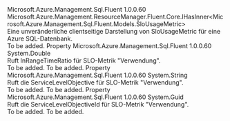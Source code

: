 <Type Name="ISloUsageMetricInterface" FullName="Microsoft.Azure.Management.Sql.Fluent.ISloUsageMetricInterface">
  <TypeSignature Language="C#" Value="public interface ISloUsageMetricInterface : Microsoft.Azure.Management.ResourceManager.Fluent.Core.IHasInner&lt;Microsoft.Azure.Management.Sql.Fluent.Models.SloUsageMetric&gt;" />
  <TypeSignature Language="ILAsm" Value=".class public interface auto ansi abstract ISloUsageMetricInterface implements class Microsoft.Azure.Management.ResourceManager.Fluent.Core.IHasInner`1&lt;class Microsoft.Azure.Management.Sql.Fluent.Models.SloUsageMetric&gt;" />
  <TypeSignature Language="DocId" Value="T:Microsoft.Azure.Management.Sql.Fluent.ISloUsageMetricInterface" />
  <TypeSignature Language="VB.NET" Value="Public Interface ISloUsageMetricInterface&#xA;Implements IHasInner(Of SloUsageMetric)" />
  <TypeSignature Language="F#" Value="type ISloUsageMetricInterface = interface&#xA;    interface IHasInner&lt;SloUsageMetric&gt;" />
  <AssemblyInfo>
    <AssemblyName>Microsoft.Azure.Management.Sql.Fluent</AssemblyName>
    <AssemblyVersion>1.0.0.60</AssemblyVersion>
  </AssemblyInfo>
  <Interfaces>
    <Interface>
      <InterfaceName>Microsoft.Azure.Management.ResourceManager.Fluent.Core.IHasInner&lt;Microsoft.Azure.Management.Sql.Fluent.Models.SloUsageMetric&gt;</InterfaceName>
    </Interface>
  </Interfaces>
  <Docs>
    <summary>
            Eine unveränderliche clientseitige Darstellung von SloUsageMetric für eine Azure SQL-Datenbank.
            </summary>
    <remarks>To be added.</remarks>
  </Docs>
  <Members>
    <Member MemberName="InRangeTimeRatio">
      <MemberSignature Language="C#" Value="public double InRangeTimeRatio { get; }" />
      <MemberSignature Language="ILAsm" Value=".property instance float64 InRangeTimeRatio" />
      <MemberSignature Language="DocId" Value="P:Microsoft.Azure.Management.Sql.Fluent.ISloUsageMetricInterface.InRangeTimeRatio" />
      <MemberSignature Language="VB.NET" Value="Public ReadOnly Property InRangeTimeRatio As Double" />
      <MemberSignature Language="F#" Value="member this.InRangeTimeRatio : double" Usage="Microsoft.Azure.Management.Sql.Fluent.ISloUsageMetricInterface.InRangeTimeRatio" />
      <MemberType>Property</MemberType>
      <AssemblyInfo>
        <AssemblyName>Microsoft.Azure.Management.Sql.Fluent</AssemblyName>
        <AssemblyVersion>1.0.0.60</AssemblyVersion>
      </AssemblyInfo>
      <ReturnValue>
        <ReturnType>System.Double</ReturnType>
      </ReturnValue>
      <Docs>
        <summary>
            Ruft InRangeTimeRatio für SLO-Metrik "Verwendung".
            </summary>
        <value>To be added.</value>
        <remarks>To be added.</remarks>
      </Docs>
    </Member>
    <Member MemberName="ServiceLevelObjective">
      <MemberSignature Language="C#" Value="public string ServiceLevelObjective { get; }" />
      <MemberSignature Language="ILAsm" Value=".property instance string ServiceLevelObjective" />
      <MemberSignature Language="DocId" Value="P:Microsoft.Azure.Management.Sql.Fluent.ISloUsageMetricInterface.ServiceLevelObjective" />
      <MemberSignature Language="VB.NET" Value="Public ReadOnly Property ServiceLevelObjective As String" />
      <MemberSignature Language="F#" Value="member this.ServiceLevelObjective : string" Usage="Microsoft.Azure.Management.Sql.Fluent.ISloUsageMetricInterface.ServiceLevelObjective" />
      <MemberType>Property</MemberType>
      <AssemblyInfo>
        <AssemblyName>Microsoft.Azure.Management.Sql.Fluent</AssemblyName>
        <AssemblyVersion>1.0.0.60</AssemblyVersion>
      </AssemblyInfo>
      <ReturnValue>
        <ReturnType>System.String</ReturnType>
      </ReturnValue>
      <Docs>
        <summary>
            Ruft die ServiceLevelObjective für SLO-Metrik "Verwendung".
            </summary>
        <value>To be added.</value>
        <remarks>To be added.</remarks>
      </Docs>
    </Member>
    <Member MemberName="ServiceLevelObjectiveId">
      <MemberSignature Language="C#" Value="public Guid ServiceLevelObjectiveId { get; }" />
      <MemberSignature Language="ILAsm" Value=".property instance valuetype System.Guid ServiceLevelObjectiveId" />
      <MemberSignature Language="DocId" Value="P:Microsoft.Azure.Management.Sql.Fluent.ISloUsageMetricInterface.ServiceLevelObjectiveId" />
      <MemberSignature Language="VB.NET" Value="Public ReadOnly Property ServiceLevelObjectiveId As Guid" />
      <MemberSignature Language="F#" Value="member this.ServiceLevelObjectiveId : Guid" Usage="Microsoft.Azure.Management.Sql.Fluent.ISloUsageMetricInterface.ServiceLevelObjectiveId" />
      <MemberType>Property</MemberType>
      <AssemblyInfo>
        <AssemblyName>Microsoft.Azure.Management.Sql.Fluent</AssemblyName>
        <AssemblyVersion>1.0.0.60</AssemblyVersion>
      </AssemblyInfo>
      <ReturnValue>
        <ReturnType>System.Guid</ReturnType>
      </ReturnValue>
      <Docs>
        <summary>
            Ruft die ServiceLevelObjectiveId für SLO-Metrik "Verwendung".
            </summary>
        <value>To be added.</value>
        <remarks>To be added.</remarks>
      </Docs>
    </Member>
  </Members>
</Type>